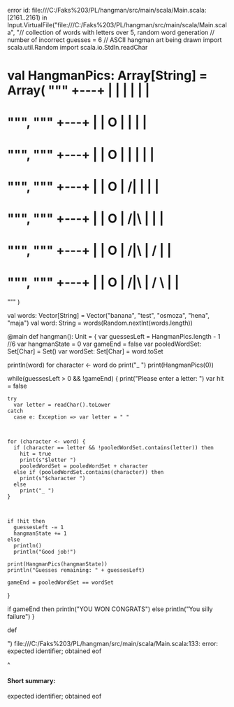 error id: file:///C:/Faks%203/PL/hangman/src/main/scala/Main.scala:[2161..2161) in Input.VirtualFile("file:///C:/Faks%203/PL/hangman/src/main/scala/Main.scala", "// collection of words with letters over 5, random word generation 
// number of incorrect guesses = 6
// ASCII hangman art being drawn
import scala.util.Random
import scala.io.StdIn.readChar

val HangmanPics: Array[String] = Array(
  """
  +---+
  |   |
      |
      |
      |
      |
=========
  """,
  """
  +---+
  |   |
  O   |
      |
      |
      |
=========
  """,
  """
  +---+
  |   |
  O   |
  |   |
      |
      |
=========
  """,
  """
  +---+
  |   |
  O   |
 /|   |
      |
      |
=========
  """,
  """
  +---+
  |   |
  O   |
 /|\  |
      |
      |
=========
  """,
  """
  +---+
  |   |
  O   |
 /|\  |
 /    |
      |
=========
  """,
  """
  +---+
  |   |
  O   |
 /|\  |
 / \  |
      |
=========
  """
)

val words: Vector[String] = Vector("banana", "test", "osmoza", "hena", "maja")
val word: String = words(Random.nextInt(words.length))

@main def hangman(): Unit = {
  var guessesLeft = HangmanPics.length - 1 //6
  var hangmanState = 0
  var gameEnd = false
  var pooledWordSet: Set[Char] = Set()
  var wordSet: Set[Char] = word.toSet

  println(word)
  for character <- word do print("_ ")
  print(HangmanPics(0))

  while(guessesLeft > 0 && !gameEnd) {
    print("Please enter a letter: ")
    var hit = false

    try 
      var letter = readChar().toLower
    catch
      case e: Exception => var letter = " "

    

    for (character <- word) {
      if (character == letter && !pooledWordSet.contains(letter)) then
        hit = true
        print(s"$letter ")
        pooledWordSet = pooledWordSet + character
      else if (pooledWordSet.contains(character)) then
        print(s"$character ")
      else 
        print("_ ")
    }
   


    if !hit then 
      guessesLeft -= 1
      hangmanState += 1
    else
      println()
      println("Good job!")

    print(HangmanPics(hangmanState))
    println("Guesses remaining: " + guessesLeft)

    gameEnd = pooledWordSet == wordSet
  }

  if gameEnd then 
    println("YOU WON CONGRATS")
  else 
    println("You silly failure")
}

def 


")
file:///C:/Faks%203/PL/hangman/src/main/scala/Main.scala:133: error: expected identifier; obtained eof

^
#### Short summary: 

expected identifier; obtained eof